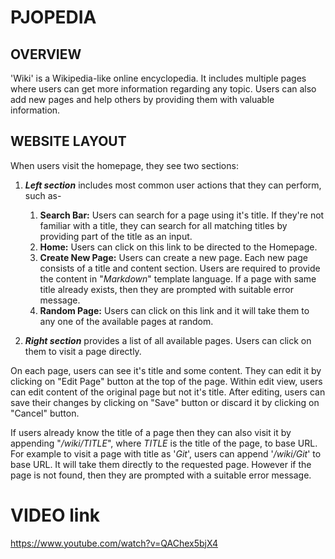 
# PJOPEDIA


## OVERVIEW
'Wiki' is a Wikipedia-like online encyclopedia. It includes multiple pages where users can get more information regarding any topic. Users can also add new pages and help others by providing them with valuable information.


## WEBSITE LAYOUT
When users visit the homepage, they see two sections:
1. ***Left section*** includes most common user actions that they can perform, such as-
	 1. **Search Bar:** Users can search for a page using it's title. If they're not familiar with a title, they can search for all matching titles by providing part of the title as an input.
	  2. **Home:** Users can click on this link to be directed to the Homepage.
	  3. **Create New Page:** Users can create a new page. Each new page consists of a title and content section. Users are required to provide the content in "*Markdown*" template language. If a page with same title already exists, then they are prompted with suitable error message.
	  4. **Random Page:** Users can click on this link and it will take them to any one of the available pages at random.

2. ***Right section*** provides a list of all available pages. Users can click on them to visit a page directly.

On each page, users can see it's title and some content. They can edit it by clicking on "Edit Page" button at the top of the page. Within edit view, users can edit content of the original page but not it's title. After editing, users can save their changes by clicking on "Save" button or discard it by clicking on "Cancel" button.

If users already know the title of a page then they can also visit it by appending "*/wiki/TITLE*", where *TITLE* is the title of the page, to base URL. For example to visit a page with title as '*Git*', users can append '*/wiki/Git*' to base URL. It will take them directly to the requested page. However if the page is not found, then they are prompted with a suitable error message.


# VIDEO link
https://www.youtube.com/watch?v=QAChex5bjX4
